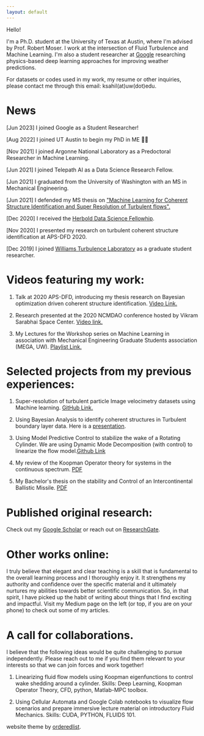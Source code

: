 ```yaml
---
layout: default
---
```

Hello!

I'm a Ph.D. student at the University of Texas at Austin, where I'm advised by Prof. Robert Moser. I work at the intersection of Fluid Turbulence and Machine Learning. I'm also a student researcher at [Google](https://research.google/) researching physics-based deep learning approaches for improving weather predictions. 

For datasets or codes used in my work, my resume or other inquiries, please contact me through this email: ksahil(at)uw(dot)edu. 

# News
[Jun 2023] I joined Google as a Student Researcher!

[Aug 2022] I joined UT Austin to begin my PhD in ME 🥳🥳

[Nov 2021] I joined Argonne National Laboratory as a Predoctoral Researcher in Machine Learning.

[Jun 2021] I joined Telepath AI as a Data Science Research Fellow. 

[Jun 2021] I graduated from the University of Washington with an MS in Mechanical Engineering. 

[Jun 2021] I defended my MS thesis on ["Machine Learning for Coherent Structure Identification and Super Resolution of Turbulent flows".](https://www.proquest.com/openview/0dcde3640731d3f24407aeeafcea68b8/1?pq-origsite=gscholar&cbl=18750&diss=y)

[Dec 2020] I received the [Herbold Data Science Fellowhip](https://www.williamslaboratory.com/news/sahil-kommalapati-wins-herbold-data-science-fellowship).

[Nov 2020] I presented my research on turbulent coherent structure identification at APS-DFD 2020. 

[Dec 2019] I joined [Williams Turbulence Laboratory](https://www.williamslaboratory.com/) as a graduate student researcher. 

# Videos featuring my work:

1. Talk at 2020 APS-DFD, introducing my thesis research on Bayesian optimization driven coherent structure identification. [Video Link.](https://youtu.be/sseXCqn1wEY)

2. Research presented at the 2020 NCMDAO conference hosted by Vikram Sarabhai Space Center. [Video link.](https://youtu.be/kWGSR07WDAc)

3. My Lectures for the Workshop series on Machine Learning in association with Mechanical Engineering Graduate Students association (MEGA, UW). [Playlist Link.](https://www.youtube.com/playlist?list=PLRalIFez3W3PBiU112043QkkEXsMFTHNz)

# Selected projects from my previous experiences:

1. Super-resolution of turbulent particle Image velocimetry datasets using Machine learning. [GitHub Link.](https://github.com/kommalapatisahil/superResolution)

2. Using Bayesian Analysis to identify coherent structures in Turbulent boundary layer data. Here is a [presentation](https://github.com/kommalapatisahil/kommalapatisahil.github.io/blob/master/files/OwenLabPPT_5_27.pptx).

3. Using Model Predictive Control to stabilize the wake of a Rotating Cylinder. We are using Dynamic Mode Decomposition (with control) to linearize the flow model.[Github Link ](https://github.com/WannaBePhysicists/DMDc)

4. My review of the Koopman Operator theory for systems in the continuous spectrum. [PDF](https://github.com/kommalapatisahil/kommalapatisahil.github.io/blob/master/files/ME599_Lusch2018_1926528(3).pdf)

5. My Bachelor's thesis on the stability and Control of an Intercontinental Ballistic Missile. [PDF](https://github.com/kommalapatisahil/kommalapatisahil.github.io/blob/master/files/Sahil_Kommalapati_SE422_Report(2).pdf)


# Published original research:

Check out my [Google Scholar](https://scholar.google.co.in/citations?user=QqqnDkYAAAAJ&hl=en) or reach out on [ResearchGate](https://www.researchgate.net/profile/Sahil_Kommalapati). 

# Other works online:

I truly believe that elegant and clear teaching is a skill that is fundamental to the overall learning process and I thoroughly enjoy it. It strengthens my authority and confidence over the specific material and it ultimately nurtures my abilities towards better scientific communication. So, in that spirit, I have picked up the habit of writing about things that I find exciting and impactful. Visit my Medium page on the left (or top, if you are on your phone) to check out some of my articles.


# A call for collaborations.

I believe that the following ideas would be quite challenging to pursue independently. Please reach out to me if you find them relevant to your interests so that we can join forces and work together!

1. Linearizing fluid flow models using Koopman eigenfunctions to control wake shedding around a cylinder. Skills: Deep Learning, Koopman Operator Theory, CFD, python, Matlab-MPC toolbox.

2. Using Cellular Automata and Google Colab notebooks to visualize flow scenarios and prepare immersive lecture material on introductory Fluid Mechanics. Skills: CUDA, PYTHON, FLUIDS 101.  


website theme by [orderedlist](https://github.com/orderedlist).

